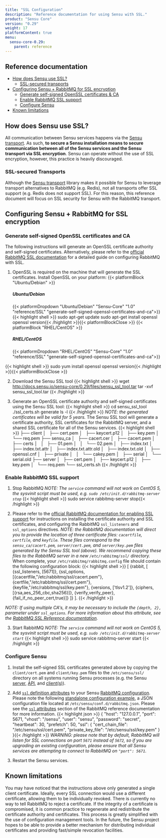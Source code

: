 ```yaml
---
title: "SSL Configuration"
description: "Reference documentation for using Sensu with SSL."
product: "Sensu Core"
version: "0.29"
weight: 17
platformContent: true
menu:
  sensu-core-0.29:
    parent: reference
---
```


## Reference documentation

- [How does Sensu use SSL?](#how-does-sensu-use-ssl)
  - [SSL-secured transports](#ssl-secured-transports)
- [Configuring Sensu + RabbitMQ for SSL encryption](#configuring-sensu-rabbitmq-for-ssl-encryption)
  - [Generate self-signed OpenSSL certificates & CA](#generate-self-signed-openssl-certificates-and-ca)
  - [Enable RabbitMQ SSL support](#enable-rabbitmq-ssl-support)
  - [Configure Sensu](#configure-sensu)
- [Known limitations](#known-limitations)

## How does Sensu use SSL?

All communication between Sensu services happens via the [Sensu transport][1].
As such, **to secure a Sensu installation means to secure communication between
all of the Sensu services and the Sensu transport via SSL encryption**. Sensu
can operate without the use of SSL encryption, however, this practice is heavily
discouraged.

### SSL-secured Transports

Although the [Sensu transport][1] library makes it possible for Sensu to
leverage transport alternatives to RabbitMQ (e.g. Redis), not all transports
offer SSL support (e.g. Redis does not support SSL). For this reason, this
reference document will focus on SSL security for Sensu with the RabbitMQ
transport.

## Configuring Sensu + RabbitMQ for SSL encryption

### Generate self-signed OpenSSL certificates and CA

The following instructions will generate an OpenSSL certificate authority and
self-signed certificates. Alternatively, please refer to the [official RabbitMQ
SSL documentation][2] for a detailed guide on configuring RabbitMQ with SSL.

1. OpenSSL is required on the machine that will generate the SSL certificates.
   Install OpenSSL on your platform:
   {{< platformBlock "Ubuntu/Debian" >}}<h5 id="ubuntu-debian"> Ubuntu/Debian </h5>
   {{< platformDropdown "Ubuntu/Debian" "Sensu-Core" "1.0" "reference/SSL" "generate-self-signed-openssl-certificates-and-ca">}}<br>
{{< highlight shell >}}
sudo apt-get update
sudo apt-get install openssl
openssl version{{< /highlight >}}{{< platformBlockClose >}}
   {{< platformBlock "RHEL/CentOS" >}}
   <h5 id="rhel-centos"> RHEL/CentOS </h5>
   {{< platformDropdown "RHEL/CentOS" "Sensu-Core" "1.0" "reference/SSL" "generate-self-signed-openssl-certificates-and-ca">}}<br>
{{< highlight shell >}}
sudo yum install openssl
openssl version{{< /highlight >}}{{< platformBlockClose >}}

2. Download the Sensu SSL tool
{{< highlight shell >}}
wget http://docs.sensu.io/sensu-core/0.29/files/sensu_ssl_tool.tar
tar -xvf sensu_ssl_tool.tar
{{< /highlight >}}

3. Generate an OpenSSL certificate authority and self-signed certificates using
   the Sensu SSL tool:
{{< highlight shell >}}
cd sensu_ssl_tool
./ssl_certs.sh generate
ls -l
{{< /highlight >}}
   _NOTE: the generated certificates will be valid for 5 years._
   The Sensu SSL tool will generate a certificate authority, SSL certificates
   for the RabbitMQ server, and a shared SSL certificate for all of the Sensu
   services.
{{< highlight shell >}}
├── client
│   ├── cert.pem
│   ├── keycert.p12
│   ├── key.pem
│   └── req.pem
├── sensu_ca
│   ├── cacert.cer
│   ├── cacert.pem
│   ├── certs
│   │   ├── 01.pem
│   │   └── 02.pem
│   ├── index.txt
│   ├── index.txt.attr
│   ├── index.txt.attr.old
│   ├── index.txt.old
│   ├── openssl.cnf
│   ├── private
│   │   └── cakey.pem
│   ├── serial
│   └── serial.old
├── server
│   ├── cert.pem
│   ├── keycert.p12
│   ├── key.pem
│   └── req.pem
└── ssl_certs.sh
{{< /highlight >}}

### Enable RabbitMQ SSL support

1. Stop RabbitMQ
   _NOTE: The `service` command will not work on CentOS 5, the
   sysvinit script must be used, e.g. `sudo /etc/init.d/rabbitmq-server stop`_
{{< highlight shell >}}
sudo service rabbitmq-server stop{{< /highlight >}}

2. Please refer to the [official RabbitMQ documentation for enabling SSL
   support][3] for instructions on installing the certificate authority and SSL
   certificates, and configuring the RabbitMQ `ssl_listeners` and `ssl_options`
   directives.
   _NOTE: the RabbitMQ documentation will direct you to provide the location of
   three certificate files: `cacertfile`, `certfile`, and `keyfile`. These files
   correspond to the `sensu_ca/cacert.pem`, `server/cert.pem`, and
   `server/key.pem` files generated by the Sensu SSL tool (above). We recommend
   copying these files to the RabbitMQ server in a new `/etc/rabbitmq/ssl/`
   directory._
   When complete, your `/etc/rabbitmq/rabbitmq.config` file should contain the
   following configuration block:
{{< highlight shell >}}
[
 {rabbit, [
    {ssl_listeners, [5671]},
    {ssl_options, [{cacertfile,"/etc/rabbitmq/ssl/cacert.pem"},
                   {certfile,"/etc/rabbitmq/ssl/cert.pem"},
                   {keyfile,"/etc/rabbitmq/ssl/key.pem"},
                   {versions, ['tlsv1.2']},
                   {ciphers,  [{rsa,aes_256_cbc,sha256}]},
                   {verify,verify_peer},
                   {fail_if_no_peer_cert,true}]}
  ]}
].
{{< /highlight >}}

_NOTE: If using multiple CA's, it may be necessary to include the `{depth, 2},` parameter under `ssl_options`. For more information about this attribute, see the [RabbitMQ SSL Reference documentation][rmq-ssl-depth]._

3. Start RabbitMQ
   _NOTE: The `service` command will not work on CentOS 5, the
   sysvinit script must be used, e.g. `sudo /etc/init.d/rabbitmq-server start`_
{{< highlight shell >}}
sudo service rabbitmq-server start
{{< /highlight >}}

### Configure Sensu

1. Install the self-signed SSL certificates generated above by copying the
   `client/cert.pem` and `client/key.pem` files to the `/etc/sensu/ssl/`
   directory on all systems running Sensu processes (e.g. the Sensu [server][4],
   [API][5], and [client(s)][6]).

2. Add [`ssl` definition attributes][7] to your Sensu [RabbitMQ
   configuration][8]. Please note the following [standalone configuration
   example][9], a JSON configuration file located at
   `/etc/sensu/conf.d/rabbitmq.json`. Please see the [`ssl` attributes][7]
   section of the RabbitMQ reference documentation for more information.
{{< highlight json >}}
{
 "host": "127.0.0.1",
 "port": 5671,
 "vhost": "/sensu",
 "user": "sensu",
 "password": "secret",
 "heartbeat": 30,
 "prefetch": 50,
 "ssl": {
   "cert_chain_file": "/etc/sensu/ssl/cert.pem",
   "private_key_file": "/etc/sensu/ssl/key.pem"
 }
}{{< /highlight >}}
   _WARNING: please note that by default, RabbitMQ will listen for SSL
   connections on port `5671` instead of `5672`, so if you are upgrading an
   existing configuration, please ensure that all Sensu services are attempting
   to connect to RabbitMQ on `"port": 5671`._

3. Restart the Sensu services.

## Known limitations

You may have noticed that the instructions above only generated a single client
certificate. Ideally, every SSL connection would use a different certificate,
allowing them to be individually revoked. There is currently no way to tell
RabbitMQ to reject a certificate. If the integrity of a certificate is
compromised, it is common practice to regenerate and redistribute the
certificate authority and certificates. This process is greatly simplified with
the use of configuration management tools. In the future, the Sensu project
hopes to be able to provide a better mechanism for distributing individual
certificates and providing fast/simple revocation facilities.

[1]:  ../transport
[2]:  http://www.rabbitmq.com/ssl.html
[3]:  http://www.rabbitmq.com/ssl.html#enabling-ssl
[4]:  ../server
[5]:  ../../api/overview
[6]:  ../clients
[7]:  ../rabbitmq#ssl-attributes
[8]:  ../rabbitmq#rabbitmq-definition-specification
[9]:  ../rabbitmq#standalone-configuration

<!-- Supplemental Links -->
[rmq-ssl-depth]: https://www.rabbitmq.com/ssl.html#peer-verification-depth